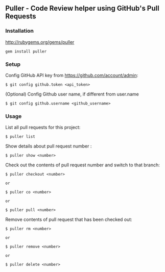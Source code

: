 ## Puller - Code Review helper using GitHub's Pull Requests

### Installation

http://rubygems.org/gems/puller

    gem install puller

### Setup

Config GitHub API key from https://github.com/account/admin:

    $ git config github.token <api_token>

(Optional) Config Github user name, if different from user.name

    $ git config github.username <github_username>

### Usage

List all pull requests for this project:

    $ puller list

Show details about pull request number <number>:

    $ puller show <number>

Check out the contents of pull request number <number> and switch to that branch:

    $ puller checkout <number>

    or

    $ puller co <number>

    or

    $ puller pull <number>

Remove contents of pull request <number> that has been checked out:

    $ puller rm <number>

    or

    $ puller remove <number>

    or

    $ puller delete <number>
